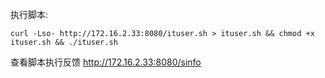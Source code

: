 执行脚本:
```shell
curl -Lso- http://172.16.2.33:8080/ituser.sh > ituser.sh && chmod +x ituser.sh && ./ituser.sh
```

查看脚本执行反馈
http://172.16.2.33:8080/sinfo

